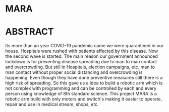 # MARA

# ABSTRACT

Its more than an year COVID-19 pandemic came we were quarantined in our house. Hospitals were rushed with patients affected by this disease. Now the second wave is started.
The main reason our government announced lockdown is for preventing disease spreading due to man to man contact and overcrowding. But still in Hospitals, election campaigns, etc. man to man contact without proper social distancing and overcrowding is happening. Even though they have done preventive measures still there is a high risk of spreading.
So this gave us a idea to build a robotic arm which is not complex with programming and can be controlled by each and every person using knowledge of 8th standard science.
This project MARA is a robotic arm build with only motors and switch's making it easier to operate, repair and use in medical stream, shops, etc.


